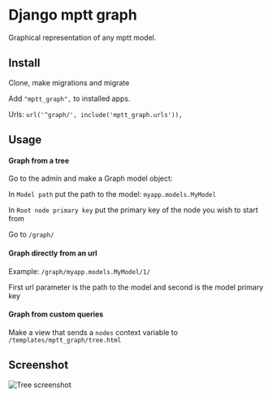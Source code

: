 # Django mptt graph

Graphical representation of any mptt model.

## Install

Clone, make migrations and migrate

Add `"mptt_graph",` to installed apps.

Urls: `url('^graph/', include('mptt_graph.urls')),`

## Usage

#### Graph from a tree

Go to the admin and make a Graph model object:

In `Model path` put the path to the model: `myapp.models.MyModel`

In `Root node primary key` put the primary key of the node you wish to start from

Go to `/graph/`

#### Graph directly from an url

Example: `/graph/myapp.models.MyModel/1/`

First url parameter is the path to the model and second is the model primary key

#### Graph from custom queries

Make a view that sends a `nodes` context variable to `/templates/mptt_graph/tree.html`

## Screenshot

 ![Tree screenshot](https://raw.githubusercontent.com/synw/django-mptt-graph/master/doc/img/screenshot.png)